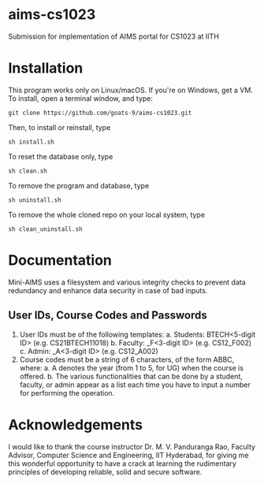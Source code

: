 # aims-cs1023
Submission for implementation of AIMS portal for CS1023 at IITH

# Installation
This program works only on Linux/macOS. If you're on Windows, get a VM. To install, open a terminal window, and type:

```git clone https://github.com/goats-9/aims-cs1023.git```

Then, to install or reinstall, type

```sh install.sh```

To reset the database only, type

```sh clean.sh```

To remove the program and database, type

```sh uninstall.sh```

To remove the whole cloned repo on your local system, type

```sh clean_uninstall.sh```

# Documentation
Mini-AIMS uses a filesystem and various integrity checks to prevent data redundancy and enhance data security in case of bad inputs. 

## User IDs, Course Codes and Passwords
1. User IDs must be of the following templates:
a. Students: <Branch Abbreviation in Capitals><Last two digits of year of joining>BTECH<5-digit ID> (e.g. CS21BTECH11018)
b. Faculty: <Branch Abbreviation in Capitals><Last two digits of year of joining>_F<3-digit ID> (e.g. CS12_F002)
c. Admin: <Branch Abbreviation in Capitals><Last two digits of year of joining>_A<3-digit ID> (e.g. CS12_A002)
2. Course codes must be a string of 6 characters, of the form <Branch Abbreviation>ABBC, where:
a. A denotes the year (from 1 to 5, for UG) when the course is offered.
b.
The various functionalities that can be done by a student, faculty, or admin appear as a list each time you have to input a number for performing the operation.

# Acknowledgements
I would like to thank the course instructor Dr. M. V. Panduranga Rao, Faculty Advisor, Computer Science and Engineering, IIT Hyderabad, for giving me this wonderful opportunity to have a crack at learning the rudimentary principles of developing reliable, solid and secure software.
